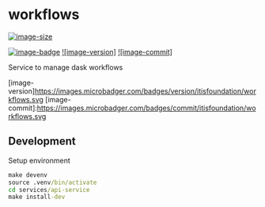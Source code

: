 # workflows

[![image-size]](https://microbadger.com/images/itisfoundation/workflows. "More on itisfoundation/workflows.:staging-latest image")

[![image-badge]](https://microbadger.com/images/itisfoundation/workflows "More on Workflows manager service image in registry")
[![image-version]](https://microbadger.com/images/itisfoundation/workflows "More on Workflows manager service image in registry")
[![image-commit]](https://microbadger.com/images/itisfoundation/workflows "More on Workflows manager service image in registry")

Service to manage dask workflows

<!-- Add badges urls here-->
[image-size]:https://img.shields.io/microbadger/image-size/itisfoundation/workflows./staging-latest.svg?label=workflows.&style=flat
[image-badge]:https://images.microbadger.com/badges/image/itisfoundation/workflows.svg
[image-version]https://images.microbadger.com/badges/version/itisfoundation/workflows.svg
[image-commit]:https://images.microbadger.com/badges/commit/itisfoundation/workflows.svg
<!------------------------->

## Development

Setup environment

```cmd
make devenv
source .venv/bin/activate
cd services/api-service
make install-dev
```
